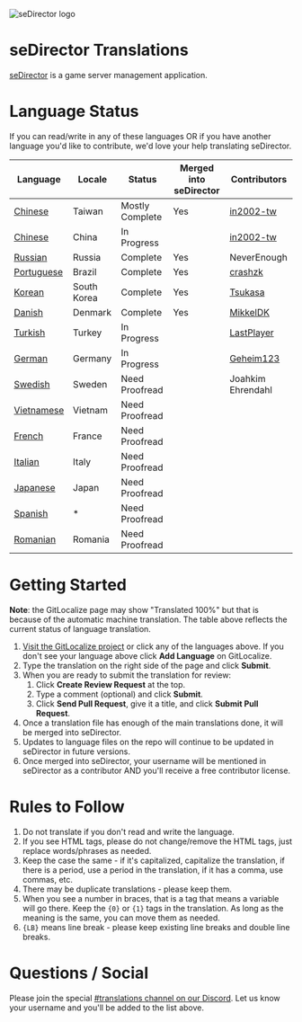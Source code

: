 ![seDirector logo](https://sedirector.net/images/logo.png)

# seDirector Translations

[seDirector](https://sedirector.net) is a game server management application.

# Language Status

If you can read/write in any of these languages OR if you have another language you'd like to contribute, we'd love your help translating seDirector.

|Language|Locale|Status|Merged into seDirector|Contributors|
|--|--|--|--|--|
|[Chinese](https://gitlocalize.com/repo/6339/zh-TW/en.json)|Taiwan|Mostly Complete|Yes|[in2002-tw](https://github.com/in2002-tw)|
|[Chinese](https://gitlocalize.com/repo/6339/zh/en.json)|China|In Progress||[in2002-tw](https://github.com/in2002-tw)|
|[Russian](https://gitlocalize.com/repo/6339/ru/en.json)|Russia|Complete|Yes|NeverEnough|
|[Portuguese](https://gitlocalize.com/repo/6339/pt-br/en.json)|Brazil|Complete|Yes|[crashzk](https://github.com/crashzk)|
|[Korean](https://gitlocalize.com/repo/6339/ko/en.json)|South Korea|Complete|Yes|[Tsukasa](https://github.com/Tsukasa-Nefren)|
|[Danish](https://gitlocalize.com/repo/6339/da/en.json)|Denmark|Complete|Yes|[MikkelDK](https://github.com/MikkelDK)|
|[Turkish](https://gitlocalize.com/repo/6339/tr/en.json)|Turkey|In Progress||[LastPlayer](https://github.com/LastPlayerTR)|
|[German](https://gitlocalize.com/repo/6339/de/en.json)|Germany|In Progress||[Geheim123](https://github.com/Geheim123)|
|[Swedish](https://gitlocalize.com/repo/6339/sv/en.json)|Sweden|Need Proofread||Joahkim Ehrendahl|
|[Vietnamese](https://gitlocalize.com/repo/6339/vi/en.json)|Vietnam|Need Proofread|||
|[French](https://gitlocalize.com/repo/6339/fr/en.json)|France|Need Proofread|||
|[Italian](https://gitlocalize.com/repo/6339/it/en.json)|Italy|Need Proofread|||
|[Japanese](https://gitlocalize.com/repo/6339/ja/en.json)|Japan|Need Proofread|||
|[Spanish](https://gitlocalize.com/repo/6339/es/en.json)|*|Need Proofread|||
|[Romanian](https://gitlocalize.com/repo/6339/ro/en.json)|Romania|Need Proofread|||

# Getting Started

**Note**: the GitLocalize page may show "Translated 100%" but that is because of the automatic machine translation. The table above reflects the current status of language translation.

1.  [Visit the GitLocalize project](https://gitlocalize.com/repo/6339) or click any of the languages above. If you don't see your language above click **Add Language** on GitLocalize.
2.  Type the translation on the right side of the page and click **Submit**.
3.  When you are ready to submit the translation for review:
    1. Click **Create Review Request** at the top.
    2. Type a comment (optional) and click **Submit**.
    3. Click **Send Pull Request**, give it a title, and click **Submit Pull Request**.
4.  Once a translation file has enough of the main translations done, it will be merged into seDirector.
5.  Updates to language files on the repo will continue to be updated in seDirector in future versions.
6.  Once merged into seDirector, your username will be mentioned in seDirector as a contributor AND you'll receive a free contributor license.

# Rules to Follow

1.  Do not translate if you don't read and write the language.
2.  If you see HTML tags, please do not change/remove the HTML tags, just replace words/phrases as needed.
3.  Keep the case the same - if it's capitalized, capitalize the translation, if there is a period, use a period in the translation, if it has a comma, use commas, etc.
4.  There may be duplicate translations - please keep them.
5.  When you see a number in braces, that is a tag that means a variable will go there. Keep the `{0}` or `{1}` tags in the translation. As long as the meaning is the same, you can move them as needed.
6.  `{LB}` means line break - please keep existing line breaks and double line breaks.

# Questions / Social

Please join the special [#translations channel on our Discord](https://sedirector.net/discord/translations). Let us know your username and you'll be added to the list above.